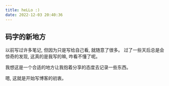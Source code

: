 ```yaml
---
title: heLLo :)
date: 2022-12-03 20:40:36
---
```


## 码字的新地方

以前写过许多笔记, 但因为只是写给自己看, 就随意了很多。 过了一些天后总是会惊奇的发现, 这真的是我写的嘛, 咋看不懂了呢。

我想这是一个合适的地方让我抱着分享的态度去记录一些东西。

嗯, 这就是开始写博客的初衷。

